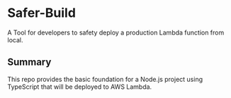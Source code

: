 # Safer-Build
A Tool for developers to safety deploy a production Lambda function from local.

## Summary
This repo provides the basic foundation for a Node.js project using TypeScript that will be deployed to AWS Lambda.

